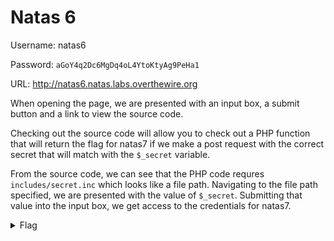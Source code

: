 # Natas 6

Username: natas6

Password: ```aGoY4q2Dc6MgDq4oL4YtoKtyAg9PeHa1```

URL: <http://natas6.natas.labs.overthewire.org>

When opening the page, we are presented with an input box, a submit button and a link to view the source code.

Checking out the source code will allow you to check out a PHP function that will return the flag for natas7 if we make a post request with the correct secret that will match with the `$_secret` variable.

From the source code, we can see that the PHP code requres `includes/secret.inc` which looks like a file path. Navigating to the file path specified, we are presented with the value of `$_secret`. Submitting that value into the input box, we get access to the credentials for natas7.

<details>
    <summary>Flag</summary>
    7z3hEENjQtflzgnT29q7wAvMNfZdh0i9
</details>
